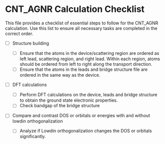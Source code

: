 # CNT_AGNR Calculation Checklist

This file provides a checklist of essential steps to follow for the CNT_AGNR calculation.
Use this list to ensure all necessary tasks are completed in the correct order.

- [ ] Structure building
  - [ ] Ensure that the atoms in the device/scattering region are ordered as left lead, scattering region, and right lead. Within each region, atoms should be ordered from left to right along the transport direction.
  - [ ] Ensure that the atoms in the leads and bridge structure file are ordered in the same way as the device.
- [ ] DFT calculations

  - [ ] Perform DFT calculations on the device, leads and bridge structure to obtain the ground state electronic properties.
  - [ ] Check bandgap of the bridge structure

- [ ] Compare and contrast DOS or orbitals or energies with and without lowdin orthogonalization
  - [ ] Analyze if Lowdin orthogonalization changes the DOS or orbitals significantly.
